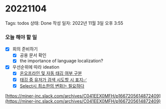 # 20221104

Tags: todos
상태: Done
작성 일자: 2022년 11월 3일 오후 3:55

### 오늘 해야 할 일

- [x]  회의 준비하기
    - [x]  공용 문서 확인
    - [x]  the importance of language localization?
- [x]  우선순위에 따라 ideation
    - [x]  [온오프라인 및 자동 태깅 여부 구분](%E1%84%8B%E1%85%A9%E1%86%AB%E1%84%8B%E1%85%A9%E1%84%91%E1%85%B3%E1%84%85%E1%85%A1%E1%84%8B%E1%85%B5%E1%86%AB%20%E1%84%86%E1%85%B5%E1%86%BE%20%E1%84%8C%E1%85%A1%E1%84%83%E1%85%A9%E1%86%BC%20%E1%84%90%E1%85%A2%E1%84%80%E1%85%B5%E1%86%BC%20%E1%84%8B%E1%85%A7%E1%84%87%E1%85%AE%20%E1%84%80%E1%85%AE%E1%84%87%E1%85%AE%E1%86%AB%20eb16d821ab514413b129956420ca17d2.md)
    - [x]  [태깅 중 유저가 검색 시도할 시 표지✅](%E1%84%90%E1%85%A2%E1%84%80%E1%85%B5%E1%86%BC%20%E1%84%8C%E1%85%AE%E1%86%BC%20%E1%84%8B%E1%85%B2%E1%84%8C%E1%85%A5%E1%84%80%E1%85%A1%20%E1%84%80%E1%85%A5%E1%86%B7%E1%84%89%E1%85%A2%E1%86%A8%20%E1%84%89%E1%85%B5%E1%84%83%E1%85%A9%E1%84%92%E1%85%A1%E1%86%AF%20%E1%84%89%E1%85%B5%20%E1%84%91%E1%85%AD%E1%84%8C%E1%85%B5%E2%9C%85%200d37af41dc544bfabd250b5ed8e3da75.md)
    - [x]  [Select시 최소한의 변화는 필요하다](Select%E1%84%89%E1%85%B5%20%E1%84%8E%E1%85%AC%E1%84%89%E1%85%A9%E1%84%92%E1%85%A1%E1%86%AB%E1%84%8B%E1%85%B4%20%E1%84%87%E1%85%A7%E1%86%AB%E1%84%92%E1%85%AA%E1%84%82%E1%85%B3%E1%86%AB%20%E1%84%91%E1%85%B5%E1%86%AF%E1%84%8B%E1%85%AD%E1%84%92%E1%85%A1%E1%84%83%E1%85%A1%20b4aacd0667fa41d09ee40ff9f3c75e92.md)

[https://miner-inc.slack.com/archives/C041EEX0MFH/p1667205614872409](https://miner-inc.slack.com/archives/C041EEX0MFH/p1667205614872409)